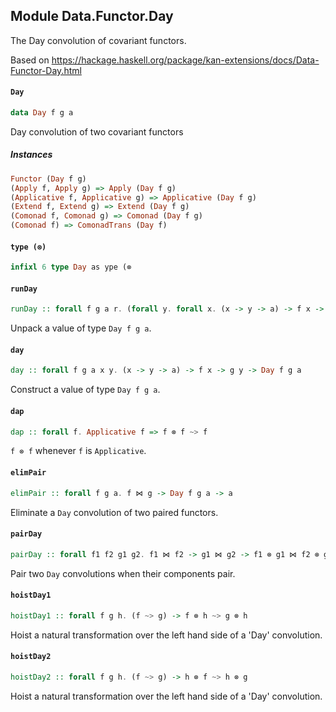 ## Module Data.Functor.Day

The Day convolution of covariant functors.

Based on <https://hackage.haskell.org/package/kan-extensions/docs/Data-Functor-Day.html>

#### `Day`

``` purescript
data Day f g a
```

Day convolution of two covariant functors

##### Instances
``` purescript
Functor (Day f g)
(Apply f, Apply g) => Apply (Day f g)
(Applicative f, Applicative g) => Applicative (Day f g)
(Extend f, Extend g) => Extend (Day f g)
(Comonad f, Comonad g) => Comonad (Day f g)
(Comonad f) => ComonadTrans (Day f)
```

#### `type (⊗)`

``` purescript
infixl 6 type Day as ype (⊗
```

#### `runDay`

``` purescript
runDay :: forall f g a r. (forall y. forall x. (x -> y -> a) -> f x -> g y -> r) -> Day f g a -> r
```

Unpack a value of type `Day f g a`.

#### `day`

``` purescript
day :: forall f g a x y. (x -> y -> a) -> f x -> g y -> Day f g a
```

Construct a value of type `Day f g a`.

#### `dap`

``` purescript
dap :: forall f. Applicative f => f ⊗ f ~> f
```

`f ⊗ f` whenever `f` is `Applicative`.

#### `elimPair`

``` purescript
elimPair :: forall f g a. f ⋈ g -> Day f g a -> a
```

Eliminate a `Day` convolution of two paired functors.

#### `pairDay`

``` purescript
pairDay :: forall f1 f2 g1 g2. f1 ⋈ f2 -> g1 ⋈ g2 -> f1 ⊗ g1 ⋈ f2 ⊗ g2
```

Pair two `Day` convolutions when their components pair.

#### `hoistDay1`

``` purescript
hoistDay1 :: forall f g h. (f ~> g) -> f ⊗ h ~> g ⊗ h
```

Hoist a natural transformation over the left hand side of a 'Day' convolution.

#### `hoistDay2`

``` purescript
hoistDay2 :: forall f g h. (f ~> g) -> h ⊗ f ~> h ⊗ g
```

Hoist a natural transformation over the left hand side of a 'Day' convolution.


